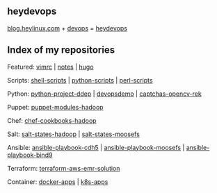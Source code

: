 ## heydevops

[blog.heylinux.com](https://blog.heylinux.com) + [devops](https://zh.wikipedia.org/zh-cn/DevOps) = [heydevops](https://github.com/mcsrainbow/heydevops)

## Index of my repositories

Featured: [vimrc](https://github.com/mcsrainbow/vimrc) | [notes](https://github.com/mcsrainbow/notes) | [hugo](https://github.com/mcsrainbow/mcsrainbow.github.io)

Scripts: [shell-scripts](https://github.com/mcsrainbow/shell-scripts) | [python-scripts](https://github.com/mcsrainbow/python-scripts) | [perl-scripts](https://github.com/mcsrainbow/perl-scripts)

Python: [python-project-ddep](https://github.com/mcsrainbow/python-project-ddep) | [devopsdemo](https://github.com/mcsrainbow/devopsdemo) | [captchas-opencv-rek](https://github.com/mcsrainbow/captchas-opencv-rek)

Puppet: [puppet-modules-hadoop](https://github.com/mcsrainbow/puppet-modules-hadoop)

Chef: [chef-cookbooks-hadoop](https://github.com/mcsrainbow/chef-cookbooks-hadoop)

Salt: [salt-states-hadoop](https://github.com/mcsrainbow/salt-states-hadoop) | [salt-states-moosefs](https://github.com/mcsrainbow/salt-states-moosefs)

Ansible: [ansible-playbook-cdh5](https://github.com/mcsrainbow/ansible-playbook-cdh5) | [ansible-playbook-moosefs](https://github.com/mcsrainbow/ansible-playbook-moosefs) | [ansible-playbook-bind9](https://github.com/mcsrainbow/ansible-playbook-bind9)

Terraform: [terraform-aws-emr-solution](https://github.com/mcsrainbow/terraform-aws-emr-solution)

Container: [docker-apps](https://github.com/mcsrainbow/docker-apps) | [k8s-apps](https://github.com/mcsrainbow/k8s-apps)
